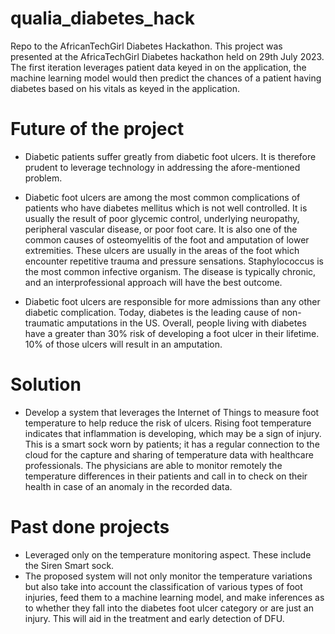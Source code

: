 # qualia_diabetes_hack
Repo to the AfricanTechGirl Diabetes Hackathon. This project was presented at the AfricaTechGirl Diabetes hackathon held on 29th July 2023.
The first iteration leverages patient data keyed in on the application, the machine learning model would then predict the chances of a patient having diabetes based on his vitals as keyed in the application.

# Future of the project
- Diabetic patients suffer greatly from diabetic foot ulcers. It is therefore prudent to leverage technology in addressing the afore-mentioned problem.
  
- Diabetic foot ulcers are among the most common complications of patients who have diabetes mellitus which is not well controlled. It is usually the result of poor glycemic control, underlying neuropathy, peripheral vascular disease, or poor foot care. It is also one of the common causes of osteomyelitis of the foot and amputation of lower extremities. These ulcers are usually in the areas of the foot which encounter repetitive trauma and pressure sensations. Staphylococcus is the most common infective organism. The disease is typically chronic, and an interprofessional approach will have the best outcome.

- Diabetic foot ulcers are responsible for more admissions than any other diabetic complication. Today, diabetes is the leading cause of non-traumatic amputations in the US. Overall, people living with diabetes have a greater than 30% risk of developing a foot ulcer in their lifetime. 10% of those ulcers will result in an amputation.

# Solution
- Develop a system that leverages the Internet of Things to measure foot temperature to help reduce the risk of ulcers. Rising foot temperature indicates that inflammation is developing, which may be a sign of injury. This is a smart sock worn by patients; it has a regular connection to the cloud for the capture and sharing of temperature data with healthcare professionals. The physicians are able to monitor remotely the temperature differences in their patients and call in to check on their health in case of an anomaly in the recorded data.

# Past done projects
- Leveraged only on the temperature monitoring aspect. These include the Siren Smart sock.
- The proposed system will not only monitor the temperature variations but also take into account the classification of various types of foot injuries, feed them to a machine learning model, and make inferences as to whether they fall into the diabetes foot ulcer category or are just an injury. This will aid in the treatment and early detection of DFU.

